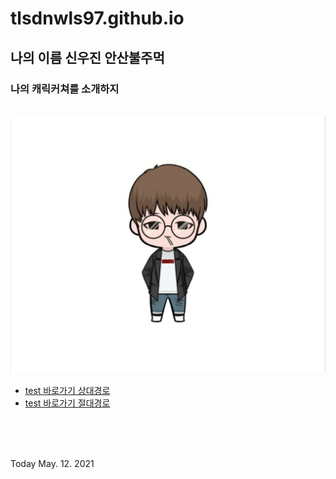 # tlsdnwls97.github.io

## 나의 이름 신우진 안산불주먹


<h3>나의 캐릭커쳐를 소개하지</h3>
<br>
<img src="KakaoTalk_20210512_230229605.jpg">

  - [test 바로가기 상대경로](subesite.md)
  - [test 바로가기 절대경로](./subesite.md)

<br><br><br>

Today May. 12. 2021

